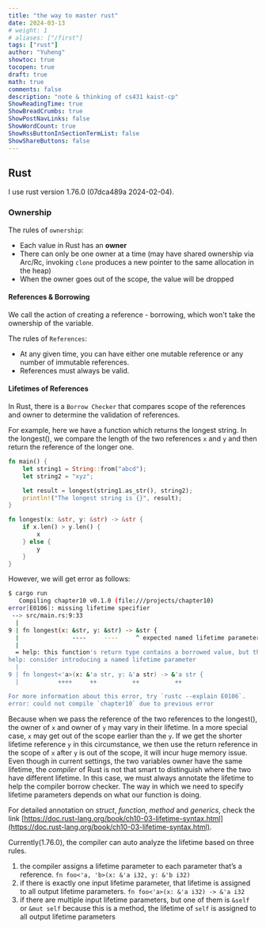 ```yaml
---
title: "the way to master rust"
date: 2024-03-13
# weight: 1
# aliases: ["/first"]
tags: ["rust"]
author: "Yuheng"
showtoc: true
tocopen: true
draft: true
math: true
comments: false
description: "note & thinking of cs431 kaist-cp"
ShowReadingTime: true
ShowBreadCrumbs: true
ShowPostNavLinks: false
ShowWordCount: true
ShowRssButtonInSectionTermList: false
ShowShareButtons: false
---
```


## Rust

I use rust version 1.76.0 (07dca489a 2024-02-04).

### Ownership
The rules of `ownership`:

- Each value in Rust has an __owner__
- There can only be one owner at a time (may have shared ownership via Arc/Rc, invoking `clone` produces a new pointer to the same allocation in the heap)
- When the owner goes out of the scope, the value will be dropped

#### References & Borrowing
We call the action of creating a reference - borrowing, which won't take the ownership of the variable.

The rules of `References`:
- At any given time, you can have either one mutable reference or any number of immutable references.
- References must always be valid.

#### Lifetimes of References
In Rust, there is a `Borrow Checker` that compares scope of the references and owner to determine the validation of references.

For example, here we have a function which returns the longest string. In the longest(), we compare the length of the two references `x` and `y` and then return the reference of the longer one.

```rust
fn main() {
    let string1 = String::from("abcd");
    let string2 = "xyz";

    let result = longest(string1.as_str(), string2);
    println!("The longest string is {}", result);
}

fn longest(x: &str, y: &str) -> &str {
    if x.len() > y.len() {
        x
    } else {
        y
    }
}
```

However, we will get error as follows:
```bash
$ cargo run
   Compiling chapter10 v0.1.0 (file:///projects/chapter10)
error[E0106]: missing lifetime specifier
 --> src/main.rs:9:33
  |
9 | fn longest(x: &str, y: &str) -> &str {
  |               ----     ----     ^ expected named lifetime parameter
  |
  = help: this function's return type contains a borrowed value, but the signature does not say whether it is borrowed from `x` or `y`
help: consider introducing a named lifetime parameter
  |
9 | fn longest<'a>(x: &'a str, y: &'a str) -> &'a str {
  |           ++++     ++          ++          ++

For more information about this error, try `rustc --explain E0106`.
error: could not compile `chapter10` due to previous error
```

Because when we pass the reference of the two references to the longest(), the owner of `x` and owner of `y` may vary in their lifetime. In a more special case, `x` may get out of the scope earlier than the `y`. If we get the shorter lifetime reference `y` in this circumstance, we then use the return reference in the scope of `x` after `y` is out of the scope, it will incur huge memory issue. Even though in current settings, the two variables owner have the same lifetime, the _compiler_ of Rust is not that smart to distinguish where the two have different lifetime. In this case, we must always annotate the lifetime to help the compiler borrow checker. The way in which we need to specify lifetime parameters depends on what our function is doing.

For detailed annotation on _struct_, _function_, _method_ and _generics_, check the link [https://doc.rust-lang.org/book/ch10-03-lifetime-syntax.html](https://doc.rust-lang.org/book/ch10-03-lifetime-syntax.html).

Currently(1.76.0), the compiler can auto analyze the lifetime based on three rules.
1. the compiler assigns a lifetime parameter to each parameter that’s a reference. `fn foo<'a, 'b>(x: &'a i32, y: &'b i32)`
2. if there is exactly one input lifetime parameter, that lifetime is assigned to all output lifetime parameters. `fn foo<'a>(x: &'a i32) -> &'a i32`
3. if there are multiple input lifetime parameters, but one of them is `&self` or `&mut self` because this is a method, the lifetime of `self` is assigned to all output lifetime parameters